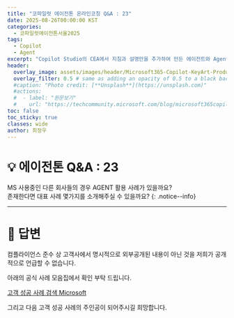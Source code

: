 ```yaml
---
title: "코파일럿 에이전톤 온라인코칭 Q&A : 23"
date: 2025-08-26T00:00:00 KST
categories:
  - 코파일럿에이전톤서울2025
tags:
  - Copilot
  - Agent
excerpt: "Copilot Studio의 CEA에서 지침과 설명만을 추가하여 만든 에이전트와 Agent Builder로 만든 에이전트가 동일한 참조 자료 및 지침·설명을 기반으로 작성되었음에도 불구하고, 답변의 퀄리티 차이가 상당히 크게 나타납니다. 특히 Copilot CEA의 답변 품질이 매우 낮은 상황인데, 이를 개선하거나 끌어올릴 수 있는 방법이 있을까요? "
header:
  overlay_image: assets/images/header/Microsoft365-Copilot-KeyArt-Productivity-6K-01.png
  overlay_filter: 0.5 # same as adding an opacity of 0.5 to a black background
  #caption: "Photo credit: [**Unsplash**](https://unsplash.com)"
  #actions:
  #  - label: "원문보기"
  #    url: "https://techcommunity.microsoft.com/blog/microsoft365copilotblog/what%E2%80%99s-new-in-microsoft-365-copilot--july-2025/4438253"
toc: false
toc_sticky: true
classes: wide
author: 최정우
---
```


# 💡 에이전톤 Q&A : 23

MS 사용중인 다른 회사들의 경우 AGENT 활용 사례가 있을까요?   
존재한다면 대표 사례 몇가지를 소개해주실 수 있을까요?
{: .notice--info}

---

# 📝 답변

컴플라이언스 준수 상 고객사에서 명시적으로 외부공개된 내용이 아닌 것을 저희가 공개적으로 언급할 수 없습니다.

아래의 공식 사례 모음집에서 확인 부탁 드립니다.

[고객 성공 사례 검색  Microsoft](https://www.microsoft.com/ko-kr/customers/search?filters=product%3Aai-microsoft-copilot%2Fmicrosoft-365-copilot%2Cproduct%3Aai-microsoft-copilot%2Fmicrosoft-copilot-studio%2Clanguage%3Akorean)

그리고 다음 고객 성공 사례의 주인공이 되어주시길 희망합니다.
